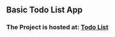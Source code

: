 ## Basic Todo List App

### The Project is hosted at: [Todo List](https://todolistbylabheshwar.netlify.app/)
